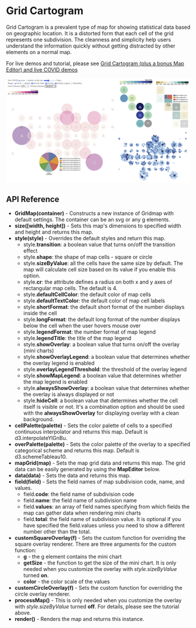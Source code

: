 # Grid Cartogram

Grid Cartogram is a prevalent type of map for showing statistical data based on geographic location. It is a distorted form that each cell of the grid represents one subdivision. The cleanness and simplicity help users understand the information quickly without getting distracted by other elements on a normal map.


For live demos and tutorial, please see [Grid Cartogram (plus a bonus Map Editor) and live COVID demos](https://observablehq.com/@analyzer2004/gridcartogram)

<img src="https://github.com/analyzer2004/gridmap/blob/master/images/cover.png" width="768">

## API Reference
* **GridMap(container)** - Constructs a new instance of Gridmap with default settings. The container can be an svg or any g elements.
* **size([width, height])** - Sets this map's dimensions to specified width and height and returns this map.
* **style(style)** - Overrides the default styles and return this map.
  * style.**transition**: a boolean value that turns on/off the transition effect
  * style.**shape**: the shape of map cells - square or circle
  * style.**sizeByValue**: all the cells have the same size by default. The map will calculate cell size based on its value if you enable this option.
  * style.**cr**: the attribute defines a radius on both x and y axes of rectangular map cells. The default is 4.
  * style.**defaultCellColor**: the default color of map cells
  * style.**defaultTextColor**: the default color of map cell labels
  * style.**shortFormat**: the default short format of the number displays inside the cell
  * style.**longFormat**: the default long format of the number displays below the cell when the user hovers mouse over
  * style.**legendFormat**: the number format of map legend
  * style.**legendTitle**: the title of the map legend
  * style.**showOverlay**: a boolean value that turns on/off the overlay (mini charts)
  * style.**showOverlayLegend**: a boolean value that determines whether the overlay legend is enabled
  * style.**overlayLegendThreshold**: the threshold of the overlay legend
  * style.**showMapLegend**: a boolean value that determines whether the map legend is enabled
  * style.**alwaysShowOverlay**: a boolean value that determines whether the overlay is always displayed or not
  * style.**hideCell**: a boolean value that determines whether the cell itself is visible or not. It's a combination option and should be used with the **alwaysShowOverlay** for displaying overlay with a clean background.
* **cellPalette(palette)** - Sets the color palette of cells to a specified continuous interpolator and returns this map. Default is d3.interpolateYlGnBu.
* **overPalette(palette)** - Sets the color palette of the overlay to a specified categorical scheme and returns this map. Default is d3.schemeTableau10.
* **mapGrid(map)** - Sets the map grid data and returns this map. The grid data can be easily generated by using the **MapEditor** below.
* **data(data)** - Sets the data and returns this map.
* **field(field)** - Sets the field names of map subdivision code, name, and values.
  * field.**code**: the field name of subdivision code
  * field.**name**: the field name of subdivision name
  * field.**values**: an array of field names specifying from which fields the map can gather data when rendering mini charts
  * field.**total**: the field name of subdivision value. It is optional if you have specified the field.values unless you need to show a different number other than the total.
* **customSquareOverlay(f)** - Sets the custom function for overriding the square overlay renderer. There are three arguments for the custom function:
  * **g** - the g element contains the mini chart
  * **getSize** - the function to get the size of the mini chart. It is only needed when you customize the overlay with  *style.sizeByValue* turned **on**.
  * **color** - the color scale of the values
* **customCircleOverlay(f)** - Sets the custom function for overriding the circle overlay renderer.
* **processMap()** - This is only needed when you customize the overlay with *style.sizeByValue* turned **off**. For details, please see the tutorial above.
* **render()** - Renders the map and returns this instance.